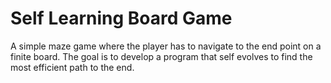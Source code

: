 # Self Learning Board Game

A simple maze game where the player has to navigate to the end point on a finite board. The goal is to develop a program that self evolves to find the most efficient path to the end.

